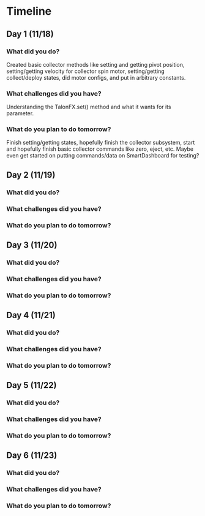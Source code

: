 # Timeline

## Day 1 (11/18)

### What did you do?
Created basic collector methods like setting and getting pivot position, setting/getting velocity for collector spin motor, setting/getting collect/deploy states,
did motor configs, and put in arbitrary constants.

### What challenges did you have?
Understanding the TalonFX.set() method and what it wants for its parameter.

### What do you plan to do tomorrow?
Finish setting/getting states, hopefully finish the collector subsystem, start and hopefully finish basic collector commands like zero, eject, etc. Maybe even get started on putting commands/data on SmartDashboard for testing?

## Day 2 (11/19)

### What did you do?

### What challenges did you have?

### What do you plan to do tomorrow?

## Day 3 (11/20)

### What did you do?

### What challenges did you have?

### What do you plan to do tomorrow?

## Day 4 (11/21)

### What did you do?

### What challenges did you have?

### What do you plan to do tomorrow?

## Day 5 (11/22)

### What did you do?

### What challenges did you have?

### What do you plan to do tomorrow?

## Day 6 (11/23)

### What did you do?

### What challenges did you have?

### What do you plan to do tomorrow?

